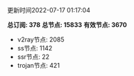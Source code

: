 更新时间2022-07-17 01:17:04

**总订阅: 378**
**总节点: 15833**
**有效节点: 3670**
- v2ray节点: 2085
- ss节点: 1142
- ssr节点: 22
- trojan节点: 421
